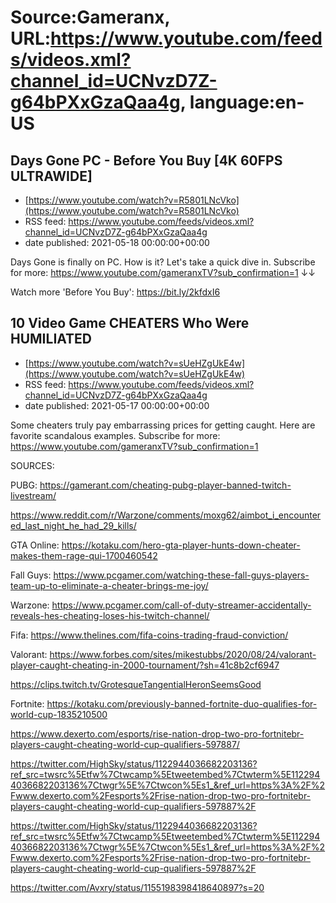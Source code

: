 # Source:Gameranx, URL:https://www.youtube.com/feeds/videos.xml?channel_id=UCNvzD7Z-g64bPXxGzaQaa4g, language:en-US

## Days Gone PC - Before You Buy [4K 60FPS ULTRAWIDE]
 - [https://www.youtube.com/watch?v=R5801LNcVko](https://www.youtube.com/watch?v=R5801LNcVko)
 - RSS feed: https://www.youtube.com/feeds/videos.xml?channel_id=UCNvzD7Z-g64bPXxGzaQaa4g
 - date published: 2021-05-18 00:00:00+00:00

Days Gone is finally on PC. How is it? Let's take a quick dive in.
Subscribe for more: https://www.youtube.com/gameranxTV?sub_confirmation=1 ↓↓


Watch more 'Before You Buy': https://bit.ly/2kfdxI6​

## 10 Video Game CHEATERS Who Were HUMILIATED
 - [https://www.youtube.com/watch?v=sUeHZgUkE4w](https://www.youtube.com/watch?v=sUeHZgUkE4w)
 - RSS feed: https://www.youtube.com/feeds/videos.xml?channel_id=UCNvzD7Z-g64bPXxGzaQaa4g
 - date published: 2021-05-17 00:00:00+00:00

Some cheaters truly pay embarrassing prices for getting caught. Here are favorite scandalous examples.
Subscribe for more: https://www.youtube.com/gameranxTV?sub_confirmation=1

SOURCES:


PUBG: https://gamerant.com/cheating-pubg-player-banned-twitch-livestream/

https://www.reddit.com/r/Warzone/comments/moxg62/aimbot_i_encountered_last_night_he_had_29_kills/

GTA Online: https://kotaku.com/hero-gta-player-hunts-down-cheater-makes-them-rage-qui-1700460542

Fall Guys: https://www.pcgamer.com/watching-these-fall-guys-players-team-up-to-eliminate-a-cheater-brings-me-joy/

Warzone: https://www.pcgamer.com/call-of-duty-streamer-accidentally-reveals-hes-cheating-loses-his-twitch-channel/

Fifa: https://www.thelines.com/fifa-coins-trading-fraud-conviction/


Valorant: https://www.forbes.com/sites/mikestubbs/2020/08/24/valorant-player-caught-cheating-in-2000-tournament/?sh=41c8b2cf6947


https://clips.twitch.tv/GrotesqueTangentialHeronSeemsGood

Fortnite: 
https://kotaku.com/previously-banned-fortnite-duo-qualifies-for-world-cup-1835210500

https://www.dexerto.com/esports/rise-nation-drop-two-pro-fortnitebr-players-caught-cheating-world-cup-qualifiers-597887/


https://twitter.com/HighSky/status/1122944036682203136?ref_src=twsrc%5Etfw%7Ctwcamp%5Etweetembed%7Ctwterm%5E1122944036682203136%7Ctwgr%5E%7Ctwcon%5Es1_&ref_url=https%3A%2F%2Fwww.dexerto.com%2Fesports%2Frise-nation-drop-two-pro-fortnitebr-players-caught-cheating-world-cup-qualifiers-597887%2F


https://twitter.com/HighSky/status/1122944036682203136?ref_src=twsrc%5Etfw%7Ctwcamp%5Etweetembed%7Ctwterm%5E1122944036682203136%7Ctwgr%5E%7Ctwcon%5Es1_&ref_url=https%3A%2F%2Fwww.dexerto.com%2Fesports%2Frise-nation-drop-two-pro-fortnitebr-players-caught-cheating-world-cup-qualifiers-597887%2F


https://twitter.com/Avxry/status/1155198398418640897?s=20

